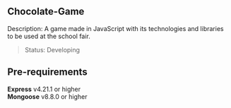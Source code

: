 ## Chocolate-Game
Description: A game made in JavaScript with its technologies and libraries to be used at the school fair.

> Status: Developing

## Pre-requirements
**Express** v4.21.1 or higher\
**Mongoose** v8.8.0 or higher
